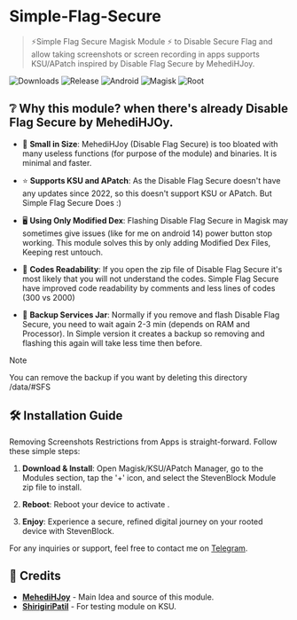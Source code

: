# Simple-Flag-Secure
>⚡Simple Flag Secure Magisk Module ⚡ to Disable Secure Flag and allow taking screenshots or screen recording in apps supports KSU/APatch inspired by Disable Flag Secure by MehediHJoy.

![Downloads](https://img.shields.io/github/downloads/ShivamXD6/Simple-Flag-Secure/total?color=green&style=for-the-badge)
![Release](https://img.shields.io/github/v/release/ShivamXD6/Simple-Flag-Secure?style=for-the-badge)
![Android](https://img.shields.io/badge/Android-3DDC84?style=for-the-badge&logo=android&logoColor=white)
![Magisk](https://img.shields.io/badge/Magisk-8A2BE2?style=for-the-badge&logo=magisk&logoColor=white)
![Root](https://img.shields.io/badge/Root-ff0000?style=for-the-badge&logo=superuser&logoColor=white)

## ❔ Why this module? when there's already Disable Flag Secure by MehediHJOy.

- 💾 **Small in Size**: MehediHJoy (Disable Flag Secure) is too bloated with many useless functions (for purpose of the module) and binaries. It is minimal and faster.

- ⭐ **Supports KSU and APatch**: As the Disable Flag Secure doesn't have any updates since 2022, so this doesn't support KSU or APatch. But Simple Flag Secure Does :)

- 🖥️ **Using Only Modified Dex**: Flashing Disable Flag Secure in Magisk may sometimes give issues (like for me on android 14) power button stop working. This module solves this by only adding Modified Dex Files, Keeping rest untouch. 

- 💬 **Codes Readability**: If you open the zip file of Disable Flag Secure it's most likely that you will not understand the codes. Simple Flag Secure have improved code readability by comments and less lines of codes (300 vs 2000)

- 🔄 **Backup Services Jar**: Normally if you remove and flash Disable Flag Secure, you need to wait again 2-3 min (depends on RAM and Processor). In Simple version it creates a backup so removing and flashing this again will take less time then before. 

> [!NOTE]
> You can remove the backup if you want by deleting this directory /data/#SFS

## 🛠️ Installation Guide

Removing Screenshots Restrictions from Apps is straight-forward. Follow these simple steps:

1. **Download & Install**: Open Magisk/KSU/APatch Manager, go to the Modules section, tap the '+' icon, and select the StevenBlock Module zip file to install.
   
2. **Reboot**: Reboot your device to activate .
   
3. **Enjoy**: Experience a secure, refined digital journey on your rooted device with StevenBlock.

For any inquiries or support, feel free to contact me on [Telegram](https://telegram.me/ShastikXD).

## 🙌 Credits

- **[MehediHJoy](https://xdaforums.com/t/module-disable-flag-secure-v9-0-by-mehedi-h-joy.4490475/)** - Main Idea and source of this module.
- **[ShirigiriPatil](https://telegram.me/BosadBillaHun)** - For testing module on KSU.
